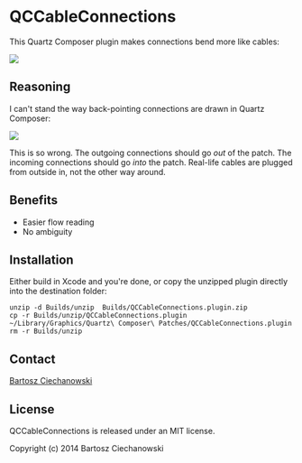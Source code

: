 QCCableConnections
==================

This Quartz Composer plugin makes connections bend more like cables:

[![](https://raw2.github.com/Ciechan/QCCableConnections/master/good.png)](https://raw.github.com/Ciechan/QCCableConnections/master/good.png)

Reasoning
---------

I can't stand the way back-pointing connections are drawn in Quartz Composer:

[![](https://raw2.github.com/Ciechan/QCCableConnections/master/bad.png)](https://raw.github.com/Ciechan/QCCableConnections/master/bad.png)

This is so wrong. The outgoing connections should go *out* of the patch. The incoming connections should go *into* the patch. Real-life cables are plugged from outside in, not the other way around.

Benefits
--------

- Easier flow reading
- No ambiguity

Installation
------------

Either build in Xcode and you're done, or copy the unzipped plugin directly into the destination folder:


	unzip -d Builds/unzip  Builds/QCCableConnections.plugin.zip
	cp -r Builds/unzip/QCCableConnections.plugin ~/Library/Graphics/Quartz\ Composer\ Patches/QCCableConnections.plugin    
	rm -r Builds/unzip
	
Contact
-------
[Bartosz Ciechanowski](http://ciechanowski.me)

License
-------

QCCableConnections is released under an MIT license.

Copyright (c) 2014 Bartosz Ciechanowski



